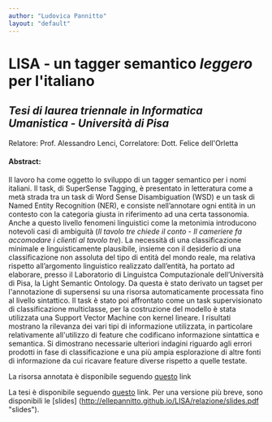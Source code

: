 ```yaml
---
author: "Ludovica Pannitto"
layout: "default"
---
```


# **LISA - un tagger semantico *leggero* per l'italiano**
## *Tesi di laurea triennale in Informatica Umanistica - Università di Pisa*

Relatore: Prof. Alessandro Lenci, Correlatore: Dott. Felice dell'Orletta

#### Abstract:
Il lavoro ha come oggetto lo sviluppo di un tagger semantico per i nomi italiani. Il task, di SuperSense Tagging, è presentato in letteratura come a metà strada tra un task di Word Sense Disambiguation (WSD) e un task di Named Entity Recognition (NER), e consiste nell’annotare ogni entità in un contesto con la categoria giusta in riferimento ad una certa tassonomia.
Anche a questo livello fenomeni linguistici come la metonimia introducono notevoli casi di ambiguità (*Il tavolo tre chiede il conto* - *Il cameriere fa accomodare i clienti al tavolo tre*).
La necessità di una classificazione minimale e linguisticamente plausibile, insieme con il desiderio di una classificazione non assoluta del tipo di entità del mondo reale, ma relativa rispetto all’argomento linguistico realizzato dall’entità, ha portato ad elaborare, presso il Laboratorio di Linguistca Computazionale dell’Università di Pisa, la Light Semantic Ontology.
Da questa è stato derivato un tagset per l'annotazione di supersensi su una risorsa automaticamente processata fino al livello sintattico.
Il task è stato poi affrontato come un task supervisionato di classificazione multiclasse, per la costruzione del modello è stata utilizzata una Support Vector Machine con kernel lineare.
I risultati mostrano la rilevanza dei vari tipi di informazione utilizzata, in particolare relativamente all'utilizzo di feature che codificano informazione sintattica e semantica.
Si dimostrano necessarie ulteriori indagini riguardo agli errori prodotti in fase di classificazione e una più ampia esplorazione di altre fonti di informazione da cui ricavare feature diverse rispetto a quelle testate.

La risorsa annotata è disponibile seguendo [questo](http://example.com/ "risosrsa annotata") link

La tesi è disponibile seguendo [questo](http://ellepannitto.github.io/LISA/relazione/relazione.pdf "relazione") link.
Per una versione più breve, sono disponibili le [slides] (http://ellepannitto.github.io/LISA/relazione/slides.pdf "slides").
